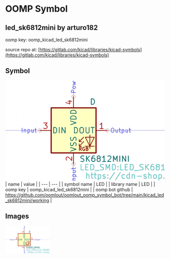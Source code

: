 # OOMP Symbol  
## led_sk6812mini  by arturo182  
  
oomp key: oomp_kicad_led_sk6812mini  
  
source repo at: [https://gitlab.com/kicad/libraries/kicad-symbols](https://gitlab.com/kicad/libraries/kicad-symbols)  
## Symbol  
  
[![working.png](working_600.png)](working.png)  
| name | value | 
| --- | --- | 
| symbol name | LED | 
| library name | LED | 
| oomp key | oomp_kicad_led_sk6812mini | 
| oomp bot github | https://github.com/oomlout/oomlout_oomp_symbol_bot/tree/main/kicad_led_sk6812mini/working | 
## Images  
  
[![working.png](working_140.png)](working.png)  
